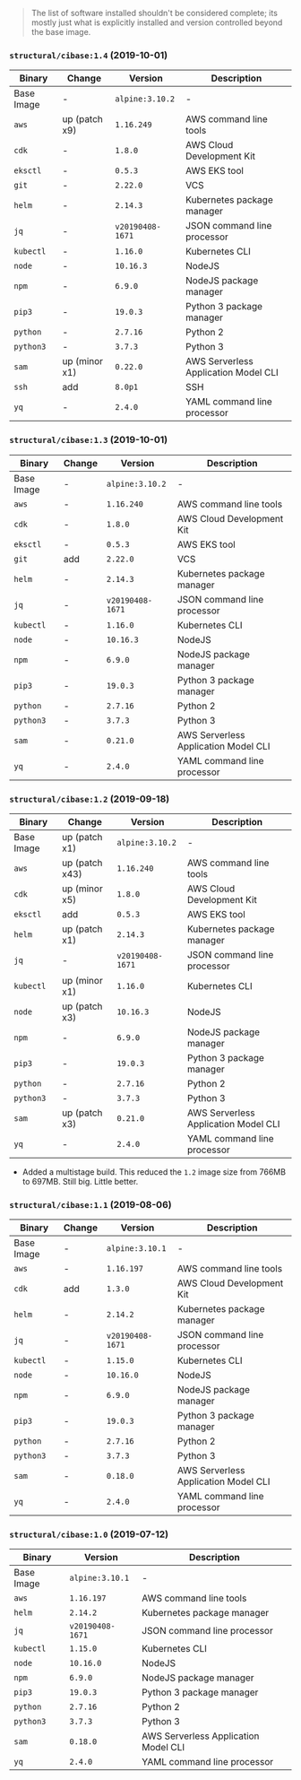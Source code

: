 > The list of software installed shouldn't be considered complete; its mostly just what is 
> explicitly installed and version controlled beyond the base image.

### `structural/cibase:1.4` (2019-10-01)

| Binary     | Change        | Version          | Description                          |
|------------|---------------|------------------|--------------------------------------|
| Base Image | -             | `alpine:3.10.2`  | -                                    |
| `aws`      | up (patch x9) | `1.16.249`       | AWS command line tools               |
| `cdk`      | -             | `1.8.0`          | AWS Cloud Development Kit            |
| `eksctl`   | -             | `0.5.3`          | AWS EKS tool                         |
| `git`      | -             | `2.22.0`         | VCS                                  |
| `helm`     | -             | `2.14.3`         | Kubernetes package manager           |
| `jq`       | -             | `v20190408-1671` | JSON command line processor          |
| `kubectl`  | -             | `1.16.0`         | Kubernetes CLI                       |
| `node`     | -             | `10.16.3`        | NodeJS                               |
| `npm`      | -             | `6.9.0`          | NodeJS package manager               |
| `pip3`     | -             | `19.0.3`         | Python 3 package manager             |
| `python`   | -             | `2.7.16`         | Python 2                             |
| `python3`  | -             | `3.7.3`          | Python 3                             |
| `sam`      | up (minor x1) | `0.22.0`         | AWS Serverless Application Model CLI |
| `ssh`      | add           | `8.0p1`          | SSH                                  |
| `yq`       | -             | `2.4.0`          | YAML command line processor          |

### `structural/cibase:1.3` (2019-10-01)

| Binary     | Change | Version          | Description                          |
|------------|--------|------------------|--------------------------------------|
| Base Image | -      | `alpine:3.10.2`  | -                                    |
| `aws`      | -      | `1.16.240`       | AWS command line tools               |
| `cdk`      | -      | `1.8.0`          | AWS Cloud Development Kit            |
| `eksctl`   | -      | `0.5.3`          | AWS EKS tool                         |
| `git`      | add    | `2.22.0`         | VCS                                  |
| `helm`     | -      | `2.14.3`         | Kubernetes package manager           |
| `jq`       | -      | `v20190408-1671` | JSON command line processor          |
| `kubectl`  | -      | `1.16.0`         | Kubernetes CLI                       |
| `node`     | -      | `10.16.3`        | NodeJS                               |
| `npm`      | -      | `6.9.0`          | NodeJS package manager               |
| `pip3`     | -      | `19.0.3`         | Python 3 package manager             |
| `python`   | -      | `2.7.16`         | Python 2                             |
| `python3`  | -      | `3.7.3`          | Python 3                             |
| `sam`      | -      | `0.21.0`         | AWS Serverless Application Model CLI |
| `yq`       | -      | `2.4.0`          | YAML command line processor          |

### `structural/cibase:1.2` (2019-09-18)

| Binary     | Change         | Version          | Description                          |
|------------|----------------|------------------|--------------------------------------|
| Base Image | up (patch x1)  | `alpine:3.10.2`  | -                                    |
| `aws`      | up (patch x43) | `1.16.240`       | AWS command line tools               |
| `cdk`      | up (minor x5)  | `1.8.0`          | AWS Cloud Development Kit            |
| `eksctl`   | add            | `0.5.3`          | AWS EKS tool                         |
| `helm`     | up (patch x1)  | `2.14.3`         | Kubernetes package manager           |
| `jq`       | -              | `v20190408-1671` | JSON command line processor          |
| `kubectl`  | up (minor x1)  | `1.16.0`         | Kubernetes CLI                       |
| `node`     | up (patch x3)  | `10.16.3`        | NodeJS                               |
| `npm`      | -              | `6.9.0`          | NodeJS package manager               |
| `pip3`     | -              | `19.0.3`         | Python 3 package manager             |
| `python`   | -              | `2.7.16`         | Python 2                             |
| `python3`  | -              | `3.7.3`          | Python 3                             |
| `sam`      | up (patch x3)  | `0.21.0`         | AWS Serverless Application Model CLI |
| `yq`       | -              | `2.4.0`          | YAML command line processor          |

- Added a multistage build. This reduced the `1.2` image size from 766MB to 697MB. Still big. Little better.

### `structural/cibase:1.1` (2019-08-06)

| Binary     | Change | Version          | Description                          |
|------------|--------|------------------|--------------------------------------|
| Base Image | -      | `alpine:3.10.1`  | -                                    |
| `aws`      | -      | `1.16.197`       | AWS command line tools               |
| `cdk`      | add    | `1.3.0`          | AWS Cloud Development Kit            |
| `helm`     | -      | `2.14.2`         | Kubernetes package manager           |
| `jq`       | -      | `v20190408-1671` | JSON command line processor          |
| `kubectl`  | -      | `1.15.0`         | Kubernetes CLI                       |
| `node`     | -      | `10.16.0`        | NodeJS                               |
| `npm`      | -      | `6.9.0`          | NodeJS package manager               |
| `pip3`     | -      | `19.0.3`         | Python 3 package manager             |
| `python`   | -      | `2.7.16`         | Python 2                             |
| `python3`  | -      | `3.7.3`          | Python 3                             |
| `sam`      | -      | `0.18.0`         | AWS Serverless Application Model CLI |
| `yq`       | -      | `2.4.0`          | YAML command line processor          |

### `structural/cibase:1.0` (2019-07-12)

| Binary     | Version          | Description                          |
|------------|------------------|--------------------------------------|
| Base Image | `alpine:3.10.1`  | -                                    |
| `aws`      | `1.16.197`       | AWS command line tools               |
| `helm`     | `2.14.2`         | Kubernetes package manager           |
| `jq`       | `v20190408-1671` | JSON command line processor          |
| `kubectl`  | `1.15.0`         | Kubernetes CLI                       |
| `node`     | `10.16.0`        | NodeJS                               |
| `npm`      | `6.9.0`          | NodeJS package manager               |
| `pip3`     | `19.0.3`         | Python 3 package manager             |
| `python`   | `2.7.16`         | Python 2                             |
| `python3`  | `3.7.3`          | Python 3                             |
| `sam`      | `0.18.0`         | AWS Serverless Application Model CLI |
| `yq`       | `2.4.0`          | YAML command line processor          |
